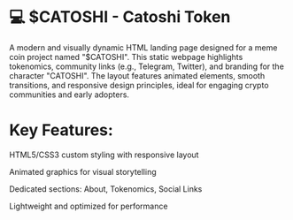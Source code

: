 # 💻 $CATOSHI - Catoshi Token
A modern and visually dynamic HTML landing page designed for a meme coin project named "$CATOSHI". This static webpage highlights tokenomics, community links (e.g., Telegram, Twitter), and branding for the character "CATOSHI". The layout features animated elements, smooth transitions, and responsive design principles, ideal for engaging crypto communities and early adopters.

# Key Features:

HTML5/CSS3 custom styling with responsive layout

Animated graphics for visual storytelling

Dedicated sections: About, Tokenomics, Social Links

Lightweight and optimized for performance
